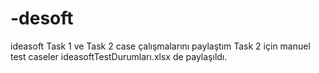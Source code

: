 # -desoft
ideasoft Task 1 ve Task 2 case çalışmalarını paylaştım
Task 2 için manuel test caseler ideasoftTestDurumları.xlsx de paylaşıldı.

